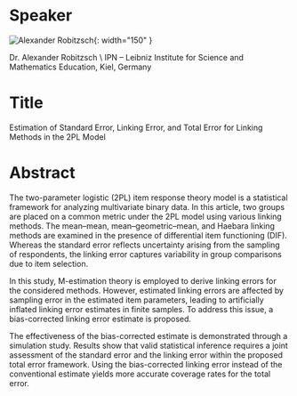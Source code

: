 # Speaker

![Alexander Robitzsch](https://lh3.googleusercontent.com/sitesv/AAzXCkc15hp6Gpo-4lCHT1NdTgwl3sYTINX47_cyf-34CcTQTLX7FJ1ATGssMgvj2cg9F-DjwDKkAce7r6vz9m4K4zYK2os-jR3B2HwmhIub_PsshwhiIW6Lt7OGd0ST1zJHFmODbD0kIuYVuTjP4Juu9Sq4_rjLNmJgpVIcG79a11cKvyBt9epYCyqt-eNECIjawsBUbJo9Fz8NUyE=w1280){: width="150" }

Dr. Alexander Robitzsch \\
IPN – Leibniz Institute for Science and Mathematics Education, Kiel, Germany


# Title

Estimation of Standard Error, Linking Error, and Total Error for Linking Methods in the 2PL Model

# Abstract

The two-parameter logistic (2PL) item response theory model is a statistical framework for analyzing multivariate binary data. In this article, two groups are placed on a common metric under the 2PL model using various linking methods. The mean–mean, mean–geometric–mean, and Haebara linking methods are examined in the presence of differential item functioning (DIF). Whereas the standard error reflects uncertainty arising from the sampling of respondents, the linking error captures variability in group comparisons due to item selection.

In this study, M-estimation theory is employed to derive linking errors for the considered methods. However, estimated linking errors are affected by sampling error in the estimated item parameters, leading to artificially inflated linking error estimates in finite samples. To address this issue, a bias-corrected linking error estimate is proposed.

The effectiveness of the bias-corrected estimate is demonstrated through a simulation study. Results show that valid statistical inference requires a joint assessment of the standard error and the linking error within the proposed total error framework. Using the bias-corrected linking error instead of the conventional estimate yields more accurate coverage rates for the total error.
